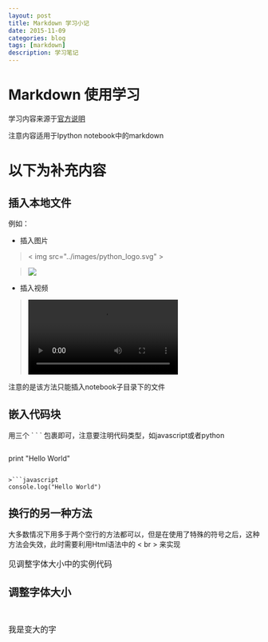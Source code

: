 ```yaml
---
layout: post
title: Markdown 学习小记
date: 2015-11-09
categories: blog
tags: [markdown]
description: 学习笔记
---
```

# Markdown 使用学习

学习内容来源于[官方说明](http://www.appinn.com/markdown/#overview)

注意内容适用于Ipython notebook中的markdown

# 以下为补充内容

## 插入本地文件

例如：

* 插入图片

>< img src="../images/python_logo.svg" >

><img src="test.jpg">

* 插入视频
> <video controls src="images/animation.m4v" />


注意的是该方法只能插入notebook子目录下的文件

## 嵌入代码块

用三个 \` \` \` 包裹即可，注意要注明代码类型，如javascript或者python

>```python
print "Hello World"
```

>```javascript
console.log("Hello World")
```


## 换行的另一种方法

大多数情况下用多于两个空行的方法都可以，但是在使用了特殊的符号之后，这种方法会失效，此时需要利用Html语法中的 < br > 来实现<br><br><font size=3>见调整字体大小中的实例代码</font>

## 调整字体大小

<br>

<font size=3>我是变大的字</font>
